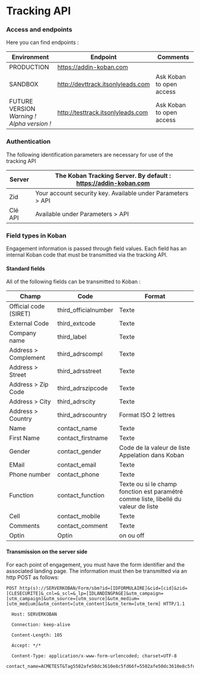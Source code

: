 # Tracking API

### Access and endpoints

Here you can find endpoints :

| Environment                                     | Endpoint                          | Comments                 |
| ----------------------------------------------- | --------------------------------- | ------------------------ |
| PRODUCTION                                      | https://addin-koban.com           |                          |
| SANDBOX                                         | http://devttrack.itsonlyleads.com | Ask Koban to open access |
| FUTURE VERSION<br />*Warning ! Alpha version !* | http://testtrack.itsonlyleads.com | Ask Koban to open access |

### Authentication

The following identification parameters are necessary for use of the tracking API

| Server  | The Koban Tracking Server. By default :   https://addin-koban.com |
| ------- | ------------------------------------------------------------ |
| Zid     | Your account security key. Available under Parameters > API  |
| Clé API | Available under Parameters > API                             |

### Field types in Koban

Engagement information is passed through field values. Each field has an internal Koban code that must be transmitted via the tracking API.

#### Standard fields

All of the following fields can be transmitted to Koban :

| **Champ**             | **Code**             | **Format**                                                   |
| --------------------- | -------------------- | ------------------------------------------------------------ |
| Official code (SIRET) | third_officialnumber | Texte                                                        |
| External Code         | third_extcode        | Texte                                                        |
| Company name          | third_label          | Texte                                                        |
| Address > Complement  | third_adrscompl      | Texte                                                        |
| Address > Street      | third_adrsstreet     | Texte                                                        |
| Address > Zip Code    | third_adrszipcode    | Texte                                                        |
| Address > City        | third_adrscity       | Texte                                                        |
| Address > Country     | third_adrscountry    | Format ISO 2 lettres                                         |
| Name                  | contact_name         | Texte                                                        |
| First Name            | contact_firstname    | Texte                                                        |
| Gender                | contact_gender       | Code de la valeur de liste Appelation dans Koban             |
| EMail                 | contact_email        | Texte                                                        |
| Phone number          | contact_phone        | Texte                                                        |
| Function              | contact_function     | Texte ou si le champ fonction est paramétré comme liste, libellé du  valeur de liste |
| Cell                  | contact_mobile       | Texte                                                        |
| Comments              | contact_comment      | Texte                                                        |
| Optin                 | Optin                | on ou off                                                    |

#### Transmission on the server side

For each point of engagement, you must have the form identifier and the associated landing page.
The information must then be transmitted via an http POST as follows:

```
POST http(s)://SERVERKOBAN/Form/sbm?id=[IDFORMULAIRE]&cid=[cid]&zid=[CLESECURITE]&_cnl=&_scl=&_lp=[IDLANDINGPAGE]&utm_campaign=[utm_campaign]&utm_source=[utm_source]&utm_medium=[utm_medium]&utm_content=[utm_content]&utm_term=[utm_term] HTTP/1.1

  Host: SERVERKOBAN

  Connection: keep-alive

  Content-Length: 105

  Accept: */*

  Content-Type: application/x-www-form-urlencoded; charset=UTF-8

contact_name=ACMETEST&Tag5502afe50dc3610e8c5fd66f=5502afe50dc3610e8c5fd66c&Spe57cfe7b40dc3610ed8db0bf5=38
```

